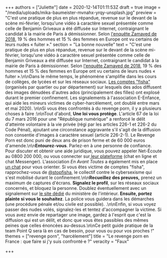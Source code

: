 +++
authors = ["Juliette"]
date = 2020-12-14T01:11:53Z
draft = true
image = "/media/uploads/mika-baumeister-mvnahx-yrqy-unsplash.jpg"
preview = "C'est une pratique de plus en plus répandue, revenue sur le devant de la scène mi-février, lorsqu'une vidéo à caractère sexuel présentée comme celle de Benjamin Griveaux a été diffusée sur Internet, contraignant le candidat à la mairie de Paris à démissionner. Selon [l'enquête Zamaved de 2018](https://www.zavamed.com/fr/etude-zava-2018-sextos-et-nudes.html), 19 % des hommes et 15 % des femmes en Europe ont vu certains de leurs nudes « fuiter »."
section = "La bonne nouvelle"
text = "C'est une pratique de plus en plus répandue, revenue sur le devant de la scène mi-février, lorsqu'une vidéo à caractère sexuel présentée comme celle de Benjamin Griveaux a été diffusée sur Internet, contraignant le candidat à la mairie de Paris à démissionner. Selon [l'enquête Zamaved de 2018](https://www.zavamed.com/fr/etude-zava-2018-sextos-et-nudes.html), 19 % des hommes et 15 % des femmes en Europe ont vu certains de leurs nudes « fuiter ».\n\nDans le même temps, le phénomène s'amplifie dans les cours de collèges, de lycées et sur les réseaux sociaux. [Les comptes \"fisha\"](https://www.lemonde.fr/pixels/article/2020/04/07/harcelement-sexuel-avec-le-confinement-le-retour-en-force-des-comptes-fisha-sur-les-reseaux-sociaux_6035853_4408996.html) (organisés par quartier ou par département) sur lesquels des ados diffusent des images dénudées d'autres ados (principalement des filles) ont explosé durant le premier confinement. Les signalements à l'association E-Enfance, qui aide les mineurs victimes de cyber-harcèlement, ont doublé entre mars et mai 2020). \n\nSi vous êtes confrontés à du revenge porn, il y a plusieurs choses à faire :\n\nTout d'abord, **Une loi vous protège**. L'article 67 de la loi du 7 mars 2016 pour une \"République numérique\" a renforcé le délit d'atteinte volontaire à la vie privée (régi par les articles 226-1 et 226-2 du Code Pénal), ajoutant une circonstance aggravante s'il s'agit de la diffusion non consentie d'images à caractère sexuel (article 226-2-1). Le Revenge Porn est donc puni de deux ans de prison ferme et de 60 000 euros d'amende.\n\n**Entourez-vous**. Parlez-en à une personne de confiance. Pour discuter et obtenir une aide juridique, vous pouvez appeler Net-Écoute au 0800 200 000, ou vous connecter sur[ leur plateforme](https://www.netecoute.fr/#) (chat en ligne et chat Messenger). L'association _En Avant Toutes_ a également mis en place [un chat](https://enavanttoutes.fr/) pour  vous orienter. Si vous êtes victime de comptes \"fisha\", rapprochez-vous de [@stopfisha](https://twitter.com/StopFisha), le collectif contre le cybersexisme qui s'est mobilisé durant le confinement.\n\n**Recueillez des preuves,** prenez un maximum de captures d'écrans. **Signalez le profil**, sur les réseaux sociaux concernés, et bloquez la personne. Doublez éventuellement avec un signalement sur [le site dédié](https://www.internet-signalement.gouv.fr/PortailWeb/planets/Accueil!input.action) du ministère de l'intérieur. **Ensuite, portez plainte si vous le souhaitez**. La police vous guidera dans les démarches (une procédure pénale et/ou civile est possible). .\n\nEnfin, si vous voyez passer des nudes volés, signalez-les et tentez d'accompagner la victime. Si vous avez envie de repartager une image, gardez à l'esprit que c'est la diffusion qui est un délit, et donc que vous êtes passibles des mêmes peines que celles énoncées au-dessus.\n\nCe petit guide pratique de la team Point Q sera là en cas de besoin, pour vous ou pour vos proches !"
themes = ["revenge porn", "harcèlement"]
title = "Le revenge porn en France : que faire si j'y suis confronté·e ?"
veracity = "Faux"

+++
